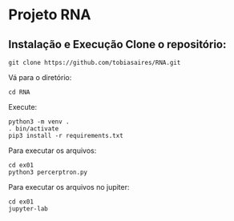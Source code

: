
# Projeto RNA

## Instalação e Execução Clone o repositório:

```
git clone https://github.com/tobiasaires/RNA.git
```

Vá para o diretório:

```
cd RNA
```

Execute:

```
python3 -m venv .
. bin/activate
pip3 install -r requirements.txt
```

Para executar os arquivos:

```
cd ex01
python3 percerptron.py
```

Para executar os arquivos no jupiter:

```
cd ex01
jupyter-lab
```
